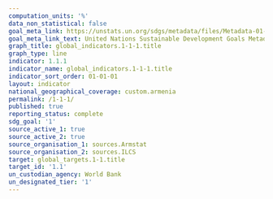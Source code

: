 ```yaml
---
computation_units: '%'
data_non_statistical: false
goal_meta_link: https://unstats.un.org/sdgs/metadata/files/Metadata-01-01-01a.pdf
goal_meta_link_text: United Nations Sustainable Development Goals Metadata (pdf 894kB)
graph_title: global_indicators.1-1-1.title
graph_type: line
indicator: 1.1.1
indicator_name: global_indicators.1-1-1.title
indicator_sort_order: 01-01-01
layout: indicator
national_geographical_coverage: custom.armenia
permalink: /1-1-1/
published: true
reporting_status: complete
sdg_goal: '1'
source_active_1: true
source_active_2: true
source_organisation_1: sources.Armstat
source_organisation_2: sources.ILCS
target: global_targets.1-1.title
target_id: '1.1'
un_custodian_agency: World Bank
un_designated_tier: '1'
---
```

